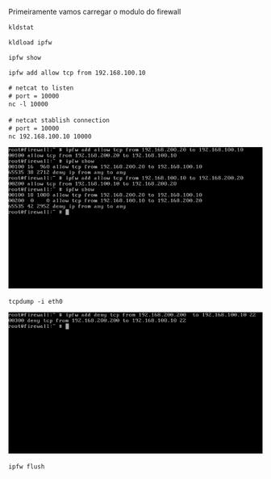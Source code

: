 Primeiramente vamos carregar o modulo do firewall 

```
kldstat
```
```
kldload ipfw
```
```
ipfw show
```

```
ipfw add allow tcp from 192.168.100.10
```

```
# netcat to listen
# port = 10000
nc -l 10000

# netcat stablish connection
# port = 10000
nc 192.168.100.10 10000

```

![](docs/images/both_rules.png)

```
tcpdump -i eth0
```

![](docs/images/ipfw_rule_ssh.png)

```
ipfw flush
```
